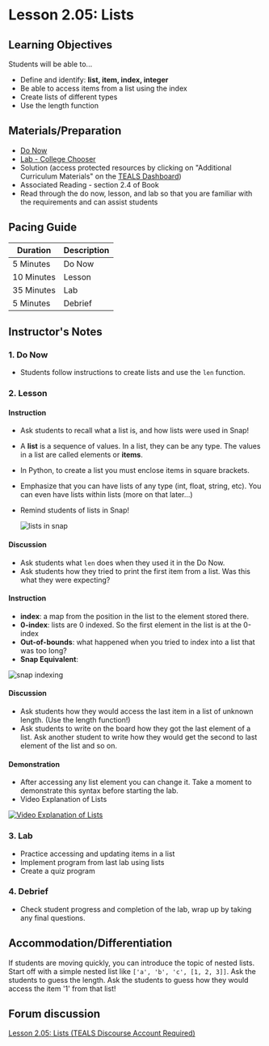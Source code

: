 # Lesson 2.05: Lists

## Learning Objectives
Students will be able to... 
* Define and identify: **list, item, index, integer**
* Be able to access items from a list using the index
* Create lists of different types
* Use the length function

## Materials/Preparation
* [Do Now]
* [Lab - College Chooser]
* Solution (access protected resources by clicking on "Additional Curriculum Materials" on the [TEALS Dashboard])
* Associated Reading - section 2.4 of Book
* Read through the do now, lesson, and lab so that you are familiar with the requirements and can assist students

## Pacing Guide
| **Duration**   | **Description** |
| ---------- | ----------- |
| 5 Minutes  | Do Now      |
| 10 Minutes | Lesson      |
| 35 Minutes | Lab         |
| 5 Minutes | Debrief  |

## Instructor's Notes

### 1. Do Now
* Students follow instructions to create lists and use the `len` function. 
### 2. Lesson
#### Instruction
* Ask students to recall what a list is, and how lists were used in Snap!
* A **list** is a sequence of values. In a list, they can be any type. The values in a list are called elements or **items**.
* In Python, to create a list you must enclose items in square brackets.
* Emphasize that you can have lists of any type (int, float, string, etc). You can even have lists within lists (more on that later...)
* Remind students of lists in Snap! 

    ![lists in snap](http://bjc.edc.org/bjc-r/img/3-lists/wordlists.png)

#### Discussion
* Ask students what `len` does when they used it in the Do Now. 
* Ask students how they tried to print the first item from a list. Was this what they were expecting? 

#### Instruction
* **index**: a map from the position in the list to the element stored there. 
* **0-index**: lists are 0 indexed. So the first element in the list is at the 0-index
* **Out-of-bounds**: what happened when you tried to index into a list that was too long?
* **Snap Equivalent**: 

![snap indexing](http://bjc.edc.org/bjc-r/img/3-lists/gs5how_many.png)

#### Discussion
* Ask students how they would access the last item in a list of unknown length. (Use the length function!) 
* Ask students to write on the board how they got the last element of a list. Ask another student to write how they would get the second to last element of the list and so on. 

#### Demonstration
* After accessing any list element you can change it. Take a moment to demonstrate this syntax before starting the lab. 
* Video Explanation of Lists

[![Video Explanation of Lists](https://img.youtube.com/vi/wO6lG82RbhM/0.jpg)](https://youtu.be/wO6lG82RbhM?t=67)
       
### 3. Lab
* Practice accessing and updating items in a list
* Implement program from last lab using lists
* Create a quiz program
### 4. Debrief
* Check student progress and completion of the lab, wrap up by taking any final questions.

## Accommodation/Differentiation
If students are moving quickly, you can introduce the topic of nested lists. Start off with a simple nested list like `['a', 'b', 'c', [1, 2, 3]]`. Ask the students to guess the length. Ask the students to guess how they would access the item '1' from that list! 

## Forum discussion
[Lesson 2.05: Lists (TEALS Discourse Account Required)](https://forums.tealsk12.org/c/2nd-semester-unit-2/lesson-2-05-lists)
  
[Do Now]:do_now.md
[Lab - College Chooser]:lab.md
[TEALS Dashboard]:http:/www.tealsk12.org/dashboard

